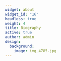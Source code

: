 ```yaml
---
widget: about
widget_id: "16"
headless: true
weight: 4
title: Biography
active: true
author: admin
design:
  background:
    image: img_4785.jpg
---
```

